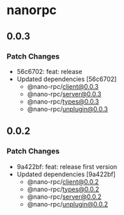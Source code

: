 # nanorpc

## 0.0.3

### Patch Changes

- 56c6702: feat: release
- Updated dependencies [56c6702]
  - @nano-rpc/client@0.0.3
  - @nano-rpc/server@0.0.3
  - @nano-rpc/types@0.0.3
  - @nano-rpc/unplugin@0.0.3

## 0.0.2

### Patch Changes

- 9a422bf: feat: release first version
- Updated dependencies [9a422bf]
  - @nano-rpc/client@0.0.2
  - @nano-rpc/types@0.0.2
  - @nano-rpc/server@0.0.2
  - @nano-rpc/unplugin@0.0.2
